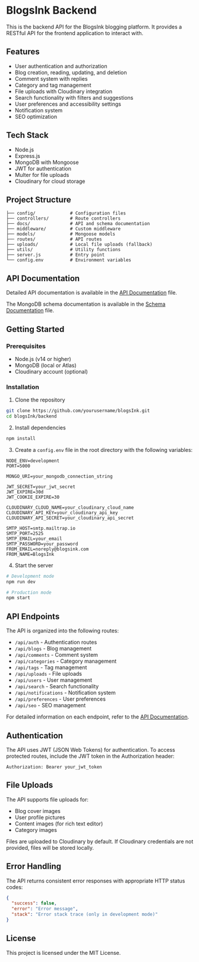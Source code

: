 # BlogsInk Backend

This is the backend API for the BlogsInk blogging platform. It provides a RESTful API for the frontend application to interact with.

## Features

- User authentication and authorization
- Blog creation, reading, updating, and deletion
- Comment system with replies
- Category and tag management
- File uploads with Cloudinary integration
- Search functionality with filters and suggestions
- User preferences and accessibility settings
- Notification system
- SEO optimization

## Tech Stack

- Node.js
- Express.js
- MongoDB with Mongoose
- JWT for authentication
- Multer for file uploads
- Cloudinary for cloud storage

## Project Structure

```
├── config/             # Configuration files
├── controllers/        # Route controllers
├── docs/               # API and schema documentation
├── middleware/         # Custom middleware
├── models/             # Mongoose models
├── routes/             # API routes
├── uploads/            # Local file uploads (fallback)
├── utils/              # Utility functions
├── server.js           # Entry point
└── config.env          # Environment variables
```

## API Documentation

Detailed API documentation is available in the [API Documentation](./docs/api-documentation.md) file.

The MongoDB schema documentation is available in the [Schema Documentation](./docs/schema-documentation.md) file.

## Getting Started

### Prerequisites

- Node.js (v14 or higher)
- MongoDB (local or Atlas)
- Cloudinary account (optional)

### Installation

1. Clone the repository

```bash
git clone https://github.com/yourusername/blogsInk.git
cd blogsInk/backend
```

2. Install dependencies

```bash
npm install
```

3. Create a `config.env` file in the root directory with the following variables:

```env
NODE_ENV=development
PORT=5000

MONGO_URI=your_mongodb_connection_string

JWT_SECRET=your_jwt_secret
JWT_EXPIRE=30d
JWT_COOKIE_EXPIRE=30

CLOUDINARY_CLOUD_NAME=your_cloudinary_cloud_name
CLOUDINARY_API_KEY=your_cloudinary_api_key
CLOUDINARY_API_SECRET=your_cloudinary_api_secret

SMTP_HOST=smtp.mailtrap.io
SMTP_PORT=2525
SMTP_EMAIL=your_email
SMTP_PASSWORD=your_password
FROM_EMAIL=noreply@blogsink.com
FROM_NAME=BlogsInk
```

4. Start the server

```bash
# Development mode
npm run dev

# Production mode
npm start
```

## API Endpoints

The API is organized into the following routes:

- `/api/auth` - Authentication routes
- `/api/blogs` - Blog management
- `/api/comments` - Comment system
- `/api/categories` - Category management
- `/api/tags` - Tag management
- `/api/uploads` - File uploads
- `/api/users` - User management
- `/api/search` - Search functionality
- `/api/notifications` - Notification system
- `/api/preferences` - User preferences
- `/api/seo` - SEO management

For detailed information on each endpoint, refer to the [API Documentation](./docs/api-documentation.md).

## Authentication

The API uses JWT (JSON Web Tokens) for authentication. To access protected routes, include the JWT token in the Authorization header:

```
Authorization: Bearer your_jwt_token
```

## File Uploads

The API supports file uploads for:

- Blog cover images
- User profile pictures
- Content images (for rich text editor)
- Category images

Files are uploaded to Cloudinary by default. If Cloudinary credentials are not provided, files will be stored locally.

## Error Handling

The API returns consistent error responses with appropriate HTTP status codes:

```json
{
  "success": false,
  "error": "Error message",
  "stack": "Error stack trace (only in development mode)"
}
```

## License

This project is licensed under the MIT License.